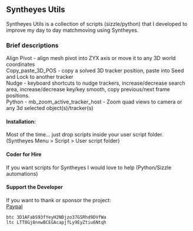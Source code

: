 ## Syntheyes Utils

Syntheyes Utils is a collection of scripts (sizzle/python) that I developed to improve my day to day matchmoving using Syntheyes.


### Brief descriptions

Align Pivot - align mesh pivot into ZYX axis or move it to any 3D world coordinates<br> 
Copy_paste_3D_POS - copy a solved 3D tracker position, paste into Seed and Lock to another tracker<br>
Nudge - keyboard shortcuts to nudge trackers, increase/decrease search area, increase/decrease key/key smooth, copy previous/next frame positions.<br>
Python - mb_zoom_active_tracker_host - Zoom quad views to camera or any 3d selected object(s)/tracker(s)<br>


#### Installation:
Most of the time... just drop scripts inside your user script folder. (Syntheyes Menu > Script > User script folder)

#### Coder for Hire

If you want scripts for Syntheyes I would love to help (Python/Sizzle automations)


#### Support the Developer

If you want to thank or sponsor the project:<br>
[Paypal](https://www.paypal.com/paypalme/MBORGO)<br>
```
btc 3D1AFabS93fYeyH2NDjzo37GSRhd9DVfWa
ltc LTT8Gj8nnwBCEGAcapjfLy9EyZtiu6Ntqh
```
